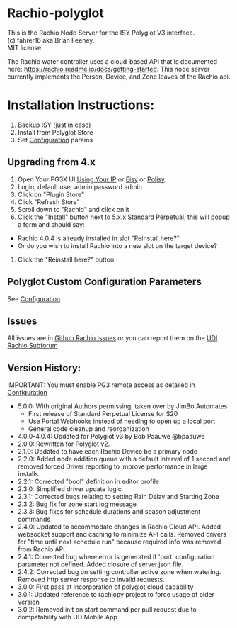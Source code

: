 # Rachio-polyglot
This is the Rachio Node Server for the ISY Polyglot V3 interface.  
(c) fahrer16 aka Brian Feeney.  
MIT license. 

The Rachio water controller uses a cloud-based API that is documented here: https://rachio.readme.io/docs/getting-started.
This node server currently implements the Person, Device, and Zone leaves of the Rachio api.


# Installation Instructions:
1. Backup ISY (just in case)
1. Install from Polyglot Store
1. Set [Configuration](POLYGLOT_CONFIG.md) params

## Upgrading from 4.x

1. Open Your PG3X UI [Using Your IP](https://xxx.xxx.xxx.xxx:3000) or [Eisy](https://eisy.local:3000/) or [Polisy](https://polisy.local:3000/)
1. Login, default user admin password admin
1. Click on "Plugin Store"
1. Click "Refresh Store"
1. Scroll down to "Rachio" and click on it
1. Click the "Install" button next to 5.x.x Standard Perpetual, this will popup a form and should say:
  * Rachio 4.0.4 is already installed in slot <n>		"Reinstall here?"
  * Or do you wish to install Rachio into a new slot on the target device?
1. Click the "Reinstall here?" button

## Polyglot Custom Configuration Parameters
See [Configuration](POLYGLOT_CONFIG.md)

## Issues

All issues are in [Github Rachio Issues](https://github.com/UniversalDevicesInc-PG3/udi-rachio-poly/issues) or you can report them on the [UDI Rachio Subforum](https://forum.universal-devices.com/forum/354-rachio/)

## Version History:
IMPORTANT: You must enable PG3 remote access as detailed in [Configuration](POLYGLOT_CONFIG.md)
* 5.0.0: With original Authors permissing, taken over by JimBo.Automates
  * First release of Standard Perpetual License for $20
  * Use Portal Webhooks instead of needing to open up a local port
  * General code cleanup and reorganization
* 4.0.0-4.0.4: Updated for Polyglot v3 by Bob Paauwe @bpaauwe
* 2.0.0: Rewritten for Polyglot v2.
* 2.1.0: Updated to have each Rachio Device be a primary node
* 2.2.0: Added node addition queue with a default interval of 1 second and removed forced Driver reporting to improve performance in large installs.
* 2.2.1: Corrected "bool" definition in editor profile
* 2.3.0: Simplified driver update logic
* 2.3.1: Corrected bugs relating to setting Rain Delay and Starting Zone
* 2.3.2: Bug fix for zone start log message
* 2.3.3: Bug fixes for schedule durations and season adjustment commands
* 2.4.0: Updated to accommodate changes in Rachio Cloud API.  Added websocket support and caching to minimize API calls.  Removed drivers for "time until next schedule run" because required info was removed from Rachio API.
* 2.4.1: Corrected bug where error is generated if 'port' configuration parameter not defined.  Added closure of server.json file.
* 2.4.2: Corrected bug on setting controller active zone when watering.  Removed http server response to invalid requests.
* 3.0.0: First pass at incorporation of polyglot cloud capability
* 3.0.1: Updated reference to rachiopy project to force usage of older version
* 3.0.2: Removed init on start command per pull request due to compatability with UD Mobile App

